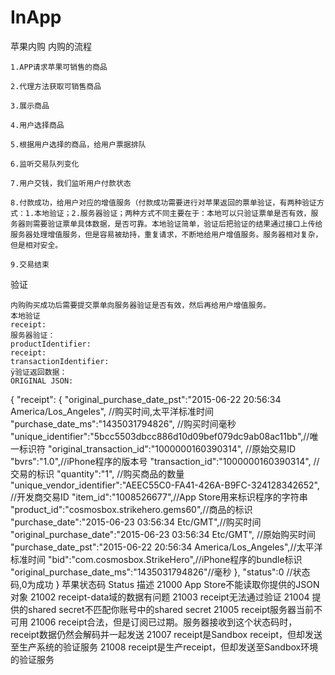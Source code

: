 # InApp
苹果内购
    内购的流程
    
    1.APP请求苹果可销售的商品
    
    2.代理方法获取可销售商品
    
    3.展示商品
    
    4.用户选择商品
    
    5.根据用户选择的商品，给用户票据排队
    
    6.监听交易队列变化
    
    7.用户交钱，我们监听用户付款状态
    
    8.付款成功，给用户对应的增值服务（付款成功需要进行对苹果返回的票单验证，有两种验证方式：1.本地验证；2.服务器验证；两种方式不同主要在于：本地可以只验证票单是否有效，服务器则需要验证票单具体数据，是否可靠。本地验证简单，验证后把验证的结果通过接口上传给服务器处理增值服务，但是容易被劫持，重复请求，不断地给用户增值服务。服务器相对复杂，但是相对安全。
    
    9.交易结束
    
验证

    内购购买成功后需要提交票单向服务器验证是否有效，然后再给用户增值服务。
    本地验证
    receipt:
    服务器验证：
    productIdentifier:
    receipt: 
    transactionIdentifier:
    ÿ验证返回数据：
    ORIGINAL JSON: 
{
    "receipt":
    {
        "original_purchase_date_pst":"2015-06-22 20:56:34 America/Los_Angeles", //购买时间,太平洋标准时间
        "purchase_date_ms":"1435031794826", //购买时间毫秒
        "unique_identifier":"5bcc5503dbcc886d10d09bef079dc9ab08ac11bb",//唯一标识符
        "original_transaction_id":"1000000160390314", //原始交易ID
        "bvrs":"1.0",//iPhone程序的版本号
        "transaction_id":"1000000160390314", //交易的标识
        "quantity":"1", //购买商品的数量
        "unique_vendor_identifier":"AEEC55C0-FA41-426A-B9FC-324128342652", //开发商交易ID
        "item_id":"1008526677",//App Store用来标识程序的字符串
        "product_id":"cosmosbox.strikehero.gems60",//商品的标识 
        "purchase_date":"2015-06-23 03:56:34 Etc/GMT",//购买时间
        "original_purchase_date":"2015-06-23 03:56:34 Etc/GMT", //原始购买时间
        "purchase_date_pst":"2015-06-22 20:56:34 America/Los_Angeles",//太平洋标准时间
        "bid":"com.cosmosbox.StrikeHero",//iPhone程序的bundle标识
        "original_purchase_date_ms":"1435031794826"//毫秒
    },
    "status":0 //状态码,0为成功
}
苹果状态码
Status	描述
21000	App Store不能读取你提供的JSON对象
21002	receipt-data域的数据有问题
21003	receipt无法通过验证
21004	提供的shared secret不匹配你账号中的shared secret
21005	receipt服务器当前不可用
21006	receipt合法，但是订阅已过期。服务器接收到这个状态码时，receipt数据仍然会解码并一起发送
21007	receipt是Sandbox receipt，但却发送至生产系统的验证服务
21008	receipt是生产receipt，但却发送至Sandbox环境的验证服务

